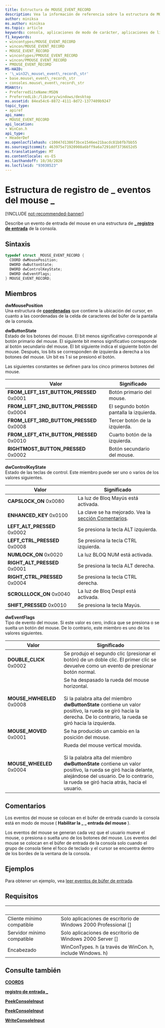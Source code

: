 ```yaml
---
title: Estructura de MOUSE_EVENT_RECORD
description: Vea la información de referencia sobre la estructura de MOUSE_EVENT_RECORD, que describe un evento de entrada del mouse en una estructura de INPUT_RECORD de consola.
author: miniksa
ms.author: miniksa
ms.topic: article
keywords: consola, aplicaciones de modo de carácter, aplicaciones de línea de comandos, aplicaciones de terminal, API de consola
f1_keywords:
- wincontypes/MOUSE_EVENT_RECORD
- wincon/MOUSE_EVENT_RECORD
- MOUSE_EVENT_RECORD
- wincontypes/PMOUSE_EVENT_RECORD
- wincon/PMOUSE_EVENT_RECORD
- PMOUSE_EVENT_RECORD
MS-HAID:
- '\_win32\_mouse\_event\_record\_str'
- base.mouse\_event\_record\_str
- consoles.mouse\_event\_record\_str
MSHAttr:
- PreferredSiteName:MSDN
- PreferredLib:/library/windows/desktop
ms.assetid: 84ea54c6-8872-4111-8d72-1377409b9247
topic_type:
- apiref
api_name:
- MOUSE_EVENT_RECORD
api_location:
- WinCon.h
api_type:
- HeaderDef
ms.openlocfilehash: c10047d1386f3bce1546ee21bacdc81b8fb7bb55
ms.sourcegitcommit: 463975e71920908a6bff9a6a7291ddf3736652d5
ms.translationtype: MT
ms.contentlocale: es-ES
ms.lasthandoff: 10/30/2020
ms.locfileid: "93038523"
---
```

# <a name="mouse_event_record-structure"></a>Estructura de registro de \_ eventos del mouse \_

[!INCLUDE [not-recommended-banner](./includes/not-recommended-banner.md)]

Describe un evento de entrada del mouse en una estructura de [**\_ registro de entrada**](input-record-str.md) de la consola.

## <a name="syntax"></a>Sintaxis

```C
typedef struct _MOUSE_EVENT_RECORD {
  COORD dwMousePosition;
  DWORD dwButtonState;
  DWORD dwControlKeyState;
  DWORD dwEventFlags;
} MOUSE_EVENT_RECORD;
```

## <a name="members"></a>Miembros

**dwMousePosition**  
Una estructura de [**coordenadas**](coord-str.md) que contiene la ubicación del cursor, en cuanto a las coordenadas de la celda de caracteres del búfer de la pantalla de la consola.

**dwButtonState**  
Estado de los botones del mouse. El bit menos significativo corresponde al botón primario del mouse. El siguiente bit menos significativo corresponde al botón secundario del mouse. El bit siguiente indica el siguiente botón del mouse. Después, los bits se corresponden de izquierda a derecha a los botones del mouse. Un bit es 1 si se presionó el botón.

Las siguientes constantes se definen para los cinco primeros botones del mouse.

| Valor | Significado |
|-|-|
| **FROM_LEFT_1ST_BUTTON_PRESSED** 0x0001 | Botón primario del mouse. |
| **FROM_LEFT_2ND_BUTTON_PRESSED** 0x0004 | El segundo botón pantalla la izquierda. |
| **FROM_LEFT_3RD_BUTTON_PRESSED** 0x0008 | Tercer botón de la izquierda. |
| **FROM_LEFT_4TH_BUTTON_PRESSED** 0x0010 | Cuarto botón de la izquierda. |
| **RIGHTMOST_BUTTON_PRESSED** 0x0002 | Botón secundario del mouse. |

**dwControlKeyState**  
Estado de las teclas de control. Este miembro puede ser uno o varios de los valores siguientes.

| Valor | Significado |
|-|-|
| **CAPSLOCK_ON** 0x0080 | La luz de Bloq Mayús está activada. |
| **ENHANCED_KEY** 0x0100 | La clave se ha mejorado. Vea la [sección Comentarios](key-event-record-str.md#remarks). |
| **LEFT_ALT_PRESSED** 0x0002 | Se presiona la tecla ALT izquierda. |
| **LEFT_CTRL_PRESSED** 0x0008 | Se presiona la tecla CTRL izquierda. |
| **NUMLOCK_ON** 0x0020 | La luz BLOQ NUM está activada. |
| **RIGHT_ALT_PRESSED** 0x0001 | Se presiona la tecla ALT derecha. |
| **RIGHT_CTRL_PRESSED** 0x0004 | Se presiona la tecla CTRL derecha. |
| **SCROLLLOCK_ON** 0x0040 | La luz de Bloq Despl está activada. |
| **SHIFT_PRESSED** 0x0010 | Se presiona la tecla Mayús. |

**dwEventFlags**  
Tipo de evento del mouse. Si este valor es cero, indica que se presiona o se suelta un botón del mouse. De lo contrario, este miembro es uno de los valores siguientes.

| Valor | Significado |
|-|-|
| **DOUBLE_CLICK** 0x0002 | Se produjo el segundo clic (presionar el botón) de un doble clic. El primer clic se devuelve como un evento de presionar botón normal. |
| **MOUSE_HWHEELED** 0x0008 | Se ha despasado la rueda del mouse horizontal.<br /><br />Si la palabra alta del miembro **dwButtonState** contiene un valor positivo, la rueda se giró hacia la derecha. De lo contrario, la rueda se giró hacia la izquierda. |
| **MOUSE_MOVED** 0x0001 | Se ha producido un cambio en la posición del mouse. |
| **MOUSE_WHEELED** 0x0004 | Rueda del mouse vertical movida.<br /><br />Si la palabra alta del miembro **dwButtonState** contiene un valor positivo, la rueda se giró hacia delante, alejándose del usuario. De lo contrario, la rueda se giró hacia atrás, hacia el usuario. |

## <a name="remarks"></a>Comentarios

Los eventos del mouse se colocan en el búfer de entrada cuando la consola está en modo de mouse ( **Habilitar la \_ \_ entrada del mouse** ).

Los eventos del mouse se generan cada vez que el usuario mueve el mouse, o presiona o suelta uno de los botones del mouse. Los eventos del mouse se colocan en el búfer de entrada de la consola solo cuando el grupo de consola tiene el foco de teclado y el cursor se encuentra dentro de los bordes de la ventana de la consola.

## <a name="examples"></a>Ejemplos

Para obtener un ejemplo, vea [leer eventos de búfer de entrada](reading-input-buffer-events.md).

## <a name="requirements"></a>Requisitos

| &nbsp; | &nbsp; |
|-|-|
| Cliente mínimo compatible | Solo aplicaciones de escritorio de Windows 2000 Professional \[\] |
| Servidor mínimo compatible | Solo aplicaciones de escritorio de Windows 2000 Server \[\] |
| Encabezado | WinConTypes. h (a través de WinCon. h, include Windows. h) |

## <a name="see-also"></a>Consulte también

[**COORDS**](coord-str.md)

[**registro de entrada \_**](input-record-str.md)

[**PeekConsoleInput**](peekconsoleinput.md)

[**PeekConsoleInput**](readconsoleinput.md)

[**WriteConsoleInput**](writeconsoleinput.md)
